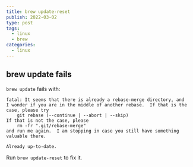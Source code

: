 ```yaml
---
title: brew update-reset
publish: 2022-03-02
type: post
tags:
  - linux
  - brew
categories:
  - linux
---
```


## brew update fails

`brew update` fails with:
```
fatal: It seems that there is already a rebase-merge directory, and
I wonder if you are in the middle of another rebase.  If that is the
case, please try
	git rebase (--continue | --abort | --skip)
If that is not the case, please
	rm -fr ".git/rebase-merge"
and run me again.  I am stopping in case you still have something
valuable there.

Already up-to-date.
```

<!-- more -->


Run `brew update-reset` to fix it.
